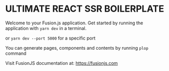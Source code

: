 # ULTIMATE REACT SSR BOILERPLATE

Welcome to your Fusion.js application. Get started by running the application with `yarn dev` in a terminal.

or `yarn dev --port 5000` for a specific port

You can generate pages, components and contents by running `plop` command

Visit FusionJS documentation at: https://fusionjs.com
